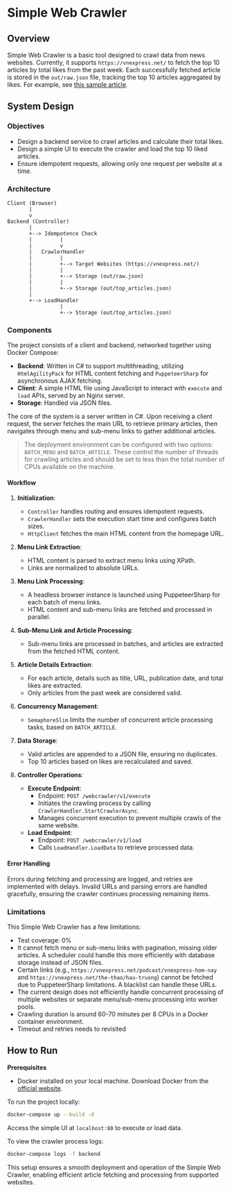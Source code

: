 # Simple Web Crawler

## Overview

Simple Web Crawler is a basic tool designed to crawl data from news websites. Currently, it supports `https://vnexpress.net/` to fetch the top 10 articles by total likes from the past week. Each successfully fetched article is stored in the `out/raw.json` file, tracking the top 10 articles aggregated by likes. For example, see [this sample article](https://vnexpress.net/canh-sat-meo-vac-lao-xuong-suoi-cuu-nguoi-4756681.html#box_comment_vne).

## System Design

### Objectives

- Design a backend service to crawl articles and calculate their total likes.
- Design a simple UI to execute the crawler and load the top 10 liked articles.
- Ensure idempotent requests, allowing only one request per website at a time.

### Architecture

```plaintext
Client (Browser)
       |
       v
Backend (Controller)
       |
       +--> Idempotence Check
       |         |
       |         v
       |   CrawlerHandler
       |         |
       |         +--> Target Websites (https://vnexpress.net/)
       |         |
       |         +--> Storage (out/raw.json)
       |         |
       |         +--> Storage (out/top_articles.json)
       |
       +--> LoadHandler
                 |
                 +--> Storage (out/top_articles.json)
```

### Components

The project consists of a client and backend, networked together using Docker Compose:

- **Backend**: Written in C# to support multithreading, utilizing `HtmlAgilityPack` for HTML content fetching and `PuppeteerSharp` for asynchronous AJAX fetching.
- **Client**: A simple HTML file using JavaScript to interact with `execute` and `load` APIs, served by an Nginx server.
- **Storage**: Handled via JSON files.

The core of the system is a server written in C#. Upon receiving a client request, the server fetches the main URL to retrieve primary articles, then navigates through menu and sub-menu links to gather additional articles.

> The deployment environment can be configured with two options: `BATCH_MENU` and `BATCH_ARTICLE`. These control the number of threads for crawling articles and should be set to less than the total number of CPUs available on the machine.

#### Workflow

1. **Initialization**:
   - `Controller` handles routing and ensures idempotent requests.
   - `CrawlerHandler` sets the execution start time and configures batch sizes.
   - `HttpClient` fetches the main HTML content from the homepage URL.

2. **Menu Link Extraction**:
   - HTML content is parsed to extract menu links using XPath.
   - Links are normalized to absolute URLs.

3. **Menu Link Processing**:
   - A headless browser instance is launched using PuppeteerSharp for each batch of menu links.
   - HTML content and sub-menu links are fetched and processed in parallel.

4. **Sub-Menu Link and Article Processing**:
   - Sub-menu links are processed in batches, and articles are extracted from the fetched HTML content.

5. **Article Details Extraction**:
   - For each article, details such as title, URL, publication date, and total likes are extracted.
   - Only articles from the past week are considered valid.

6. **Concurrency Management**:
   - `SemaphoreSlim` limits the number of concurrent article processing tasks, based on `BATCH_ARTICLE`.

7. **Data Storage**:
   - Valid articles are appended to a JSON file, ensuring no duplicates.
   - Top 10 articles based on likes are recalculated and saved.

8. **Controller Operations**:
   - **Execute Endpoint**:
     - Endpoint: `POST /webcrawler/v1/execute`
     - Initiates the crawling process by calling `CrawlerHandler.StartCrawlerAsync`.
     - Manages concurrent execution to prevent multiple crawls of the same website.
   - **Load Endpoint**:
     - Endpoint: `POST /webcrawler/v1/load`
     - Calls `LoadHandler.LoadData` to retrieve processed data.

#### Error Handling

Errors during fetching and processing are logged, and retries are implemented with delays. Invalid URLs and parsing errors are handled gracefully, ensuring the crawler continues processing remaining items.

### Limitations

This Simple Web Crawler has a few limitations:
- Test coverage: 0%
- It cannot fetch menu or sub-menu links with pagination, missing older articles. A scheduler could handle this more efficiently with database storage instead of JSON files.
- Certain links (e.g., `https://vnexpress.net/podcast/vnexpress-hom-nay` and `https://vnexpress.net/the-thao/hau-truong`) cannot be fetched due to PuppeteerSharp limitations. A blacklist can handle these URLs.
- The current design does not efficiently handle concurrent processing of multiple websites or separate menu/sub-menu processing into worker pools.
- Crawling duration is around 60-70 minutes per 8 CPUs in a Docker container environment.
- Timeout and retries needs to revisited

## How to Run

**Prerequisites**

- Docker installed on your local machine. Download Docker from the [official website](https://www.docker.com/products/docker-desktop/).

To run the project locally:

```bash
docker-compose up --build -d
```

Access the simple UI at `localhost:80` to execute or load data.

To view the crawler process logs:

```bash
docker-compose logs -f backend
```

This setup ensures a smooth deployment and operation of the Simple Web Crawler, enabling efficient article fetching and processing from supported websites.

